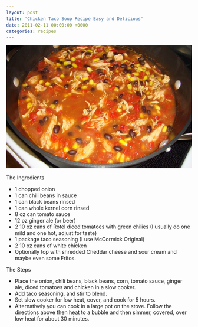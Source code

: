 ```yaml
---
layout: post
title: 'Chicken Taco Soup Recipe Easy and Delicious'
date: 2011-02-11 00:00:00 +0000
categories: recipes
---
```


![Chicken Taco Soup Recipe Easy and Delicious](/assets/chicken-taco-soup-recipe-easy-and-delicious.jpg 'Chicken Taco Soup Recipe Easy and Delicious')

The Ingredients

- 1 chopped onion
- 1 can chili beans in sauce
- 1 can black beans rinsed
- 1 can whole kernel corn rinsed
- 8 oz can tomato sauce
- 12 oz ginger ale (or beer)
- 2 10 oz cans of Rotel diced tomatoes with green chilies (I usually do one mild and one hot, adjust for taste)
- 1 package taco seasoning (I use McCormick Original)
- 2 10 oz cans of white chicken
- Optionally top with shredded Cheddar cheese and sour cream and maybe even some Fritos.

The Steps

- Place the onion, chili beans, black beans, corn, tomato sauce, ginger ale, diced tomatoes and chicken in a slow cooker.
- Add taco seasoning, and stir to blend.
- Set slow cooker for low heat, cover, and cook for 5 hours.
- Alternatively you can cook in a large pot on the stove. Follow the directions above then heat to a bubble and then simmer, covered, over low heat for about 30 minutes.
